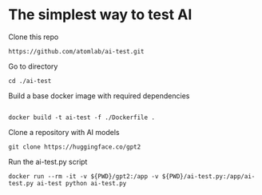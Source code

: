 # The simplest way to test AI

Clone this repo

```
https://github.com/atomlab/ai-test.git
```

Go to directory
```
cd ./ai-test
```

Build a base docker image with required dependencies
```

docker build -t ai-test -f ./Dockerfile .
```

Clone a repository with AI models

```
git clone https://huggingface.co/gpt2
```

Run the ai-test.py script

```
docker run --rm -it -v ${PWD}/gpt2:/app -v ${PWD}/ai-test.py:/app/ai-test.py ai-test python ai-test.py
```